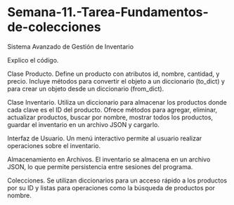 # Semana-11.-Tarea-Fundamentos-de-colecciones
Sistema Avanzado de Gestión de Inventario

Explico el código.

Clase Producto. Define un producto con atributos id, nombre, cantidad, y precio. Incluye métodos para convertir el objeto a un diccionario (to_dict) y para crear un objeto desde un diccionario (from_dict).

Clase Inventario. Utiliza un diccionario para almacenar los productos donde cada clave es el ID del producto. Ofrece métodos para agregar, eliminar, actualizar productos, buscar por nombre, mostrar todos los productos, guardar el inventario en un archivo JSON y cargarlo.

Interfaz de Usuario. Un menú interactivo permite al usuario realizar operaciones sobre el inventario.

Almacenamiento en Archivos. El inventario se almacena en un archivo JSON, lo que permite persistencia entre sesiones del programa.

Colecciones. Se utilizan diccionarios para un acceso rápido a los productos por su ID y listas para operaciones como la búsqueda de productos por nombre.
